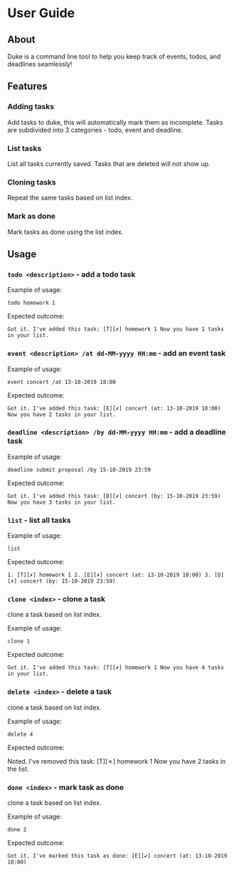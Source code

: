 # User Guide

## About 
Duke is a command line tool to help you keep track of events, todos, and deadlines seamlessly! 

## Features 

### Adding tasks 
Add tasks to duke, this will automatically mark them as incomplete. 
Tasks are subdivided into 3 categories - todo, event and deadline.

### List tasks
List all tasks currently saved. Tasks that are deleted will not show up.

### Cloning tasks
Repeat the same tasks based on list index. 

### Mark as done
Mark tasks as done using the list index. 

## Usage

### `todo <description>` - add a todo task

Example of usage: 

`todo homework 1`

Expected outcome:

`Got it. I've added this task:
[T][✗] homework 1
Now you have 1 tasks in your list.`

### `event <description> /at dd-MM-yyyy HH:mm` - add an event task

Example of usage: 

`event concert /at 13-10-2019 18:00`

Expected outcome:

`Got it. I've added this task:
[E][✗] concert (at: 13-10-2019 18:00)
Now you have 2 tasks in your list.`

### `deadline <description> /by dd-MM-yyyy HH:mm` - add a deadline task

Example of usage: 

`deadline submit proposal /by 15-10-2019 23:59`

Expected outcome:

`Got it. I've added this task:
[D][✗] concert (by: 15-10-2019 23:59)
Now you have 3 tasks in your list.`

### `list` - list all tasks

Example of usage: 

`list`

Expected outcome:

`1. [T][✗] homework 1
2. [E][✗] concert (at: 13-10-2019 18:00)
3. [D][✗] concert (by: 15-10-2019 23:59)`

### `clone <index>` - clone a task
clone a task based on list index.

Example of usage: 

`clone 1`

Expected outcome:

`Got it. I've added this task:
[T][✗] homework 1
Now you have 4 tasks in your list.`

### `delete <index>` - delete a task
clone a task based on list index.

Example of usage: 

`delete 4`

Expected outcome:

Noted. I've removed this task:
[T][✗] homework 1
Now you have 2 tasks in the list.


### `done <index>` - mark task as done
clone a task based on list index.

Example of usage: 

`done 2`

Expected outcome:

`Got it. I've marked this task as done:
[E][✔] concert (at: 13-10-2019 18:00)`
